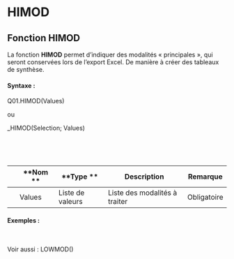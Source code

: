 # HIMOD

## Fonction HIMOD

La fonction **HIMOD** permet d’indiquer des modalités « principales », qui seront conservées lors de l’export Excel. De manière à créer des tableaux de synthèse.

#### Syntaxe :&nbsp;

Q01.HIMOD(Values)

ou

\_HIMOD(Selection; Values)

&nbsp;

&nbsp;

| &nbsp; | **Nom ** | **Type ** | **Description** | **Remarque** |
| --- | --- | --- | --- | --- |
| &nbsp; | Values | Liste de valeurs | Liste des modalités à traiter | Obligatoire |


#### Exemples :

&nbsp;

Voir aussi : LOWMOD()
